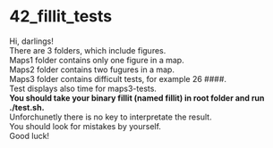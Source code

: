 # 42_fillit_tests
Hi, darlings!<br>
There are 3 folders, which include figures.<br>
Maps1 folder contains only one figure in a map.<br>
Maps2 folder contains two fugures in a map.<br>
Maps3 folder contains difficult tests, for example 26 ####.<br>
Test displays also time for maps3-tests.<br>
<b>You should take your binary fillit (named fillit) in root folder and run ./test.sh.</b><br>
Unforchunetly there is no key to interpretate the result.<br>
You should look for mistakes by yourself.<br>
Good luck!
